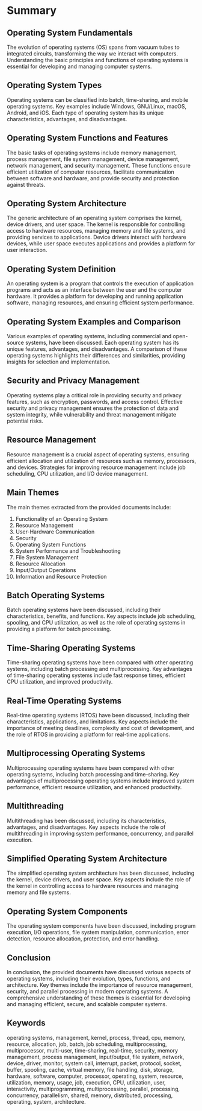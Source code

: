 # Summary



## Operating System Fundamentals

The evolution of operating systems (OS) spans from vacuum tubes to integrated circuits, transforming the way we interact with computers. Understanding the basic principles and functions of operating systems is essential for developing and managing computer systems.

## Operating System Types

Operating systems can be classified into batch, time-sharing, and mobile operating systems. Key examples include Windows, GNU/Linux, macOS, Android, and iOS. Each type of operating system has its unique characteristics, advantages, and disadvantages.

## Operating System Functions and Features

The basic tasks of operating systems include memory management, process management, file system management, device management, network management, and security management. These functions ensure efficient utilization of computer resources, facilitate communication between software and hardware, and provide security and protection against threats.

## Operating System Architecture

The generic architecture of an operating system comprises the kernel, device drivers, and user space. The kernel is responsible for controlling access to hardware resources, managing memory and file systems, and providing services to applications. Device drivers interact with hardware devices, while user space executes applications and provides a platform for user interaction.

## Operating System Definition

An operating system is a program that controls the execution of application programs and acts as an interface between the user and the computer hardware. It provides a platform for developing and running application software, managing resources, and ensuring efficient system performance.

## Operating System Examples and Comparison

Various examples of operating systems, including commercial and open-source systems, have been discussed. Each operating system has its unique features, advantages, and disadvantages. A comparison of these operating systems highlights their differences and similarities, providing insights for selection and implementation.

## Security and Privacy Management

Operating systems play a critical role in providing security and privacy features, such as encryption, passwords, and access control. Effective security and privacy management ensures the protection of data and system integrity, while vulnerability and threat management mitigate potential risks.

## Resource Management

Resource management is a crucial aspect of operating systems, ensuring efficient allocation and utilization of resources such as memory, processors, and devices. Strategies for improving resource management include job scheduling, CPU utilization, and I/O device management.

## Main Themes

The main themes extracted from the provided documents include:

1. Functionality of an Operating System
2. Resource Management
3. User-Hardware Communication
4. Security
5. Operating System Functions
6. System Performance and Troubleshooting
7. File System Management
8. Resource Allocation
9. Input/Output Operations
10. Information and Resource Protection

## Batch Operating Systems

Batch operating systems have been discussed, including their characteristics, benefits, and functions. Key aspects include job scheduling, spooling, and CPU utilization, as well as the role of operating systems in providing a platform for batch processing.

## Time-Sharing Operating Systems

Time-sharing operating systems have been compared with other operating systems, including batch processing and multiprocessing. Key advantages of time-sharing operating systems include fast response times, efficient CPU utilization, and improved productivity.

## Real-Time Operating Systems

Real-time operating systems (RTOS) have been discussed, including their characteristics, applications, and limitations. Key aspects include the importance of meeting deadlines, complexity and cost of development, and the role of RTOS in providing a platform for real-time applications.

## Multiprocessing Operating Systems

Multiprocessing operating systems have been compared with other operating systems, including batch processing and time-sharing. Key advantages of multiprocessing operating systems include improved system performance, efficient resource utilization, and enhanced productivity.

## Multithreading

Multithreading has been discussed, including its characteristics, advantages, and disadvantages. Key aspects include the role of multithreading in improving system performance, concurrency, and parallel execution.

## Simplified Operating System Architecture

The simplified operating system architecture has been discussed, including the kernel, device drivers, and user space. Key aspects include the role of the kernel in controlling access to hardware resources and managing memory and file systems.

## Operating System Components

The operating system components have been discussed, including program execution, I/O operations, file system manipulation, communication, error detection, resource allocation, protection, and error handling.

## Conclusion

In conclusion, the provided documents have discussed various aspects of operating systems, including their evolution, types, functions, and architecture. Key themes include the importance of resource management, security, and parallel processing in modern operating systems. A comprehensive understanding of these themes is essential for developing and managing efficient, secure, and scalable computer systems.



## Keywords

operating systems, management, kernel, process, thread, cpu, memory, resource, allocation, job, batch, job scheduling, multiprocessing, multiprocessor, multi-user, time-sharing, real-time, security, memory management, process management, input/output, file system, network, device, driver, monitor, system call, interrupt, packet, protocol, socket, buffer, spooling, cache, virtual memory, file handling, disk, storage, hardware, software, computer, processor, operating, system, resource, utilization, memory, usage, job, execution, CPU, utilization, user, interactivity, multiprogramming, multiprocessing, parallel, processing, concurrency, parallelism, shared, memory, distributed, processing, operating, system, architecture.
